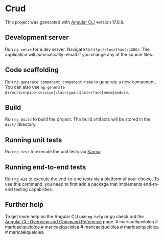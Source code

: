 # Crud

This project was generated with [Angular CLI](https://github.com/angular/angular-cli) version 17.0.8.

## Development server

Run `ng serve` for a dev server. Navigate to `http://localhost:4200/`. The application will automatically reload if you change any of the source files.

## Code scaffolding

Run `ng generate component component-name` to generate a new component. You can also use `ng generate directive|pipe|service|class|guard|interface|enum|module`.

## Build

Run `ng build` to build the project. The build artifacts will be stored in the `dist/` directory.

## Running unit tests

Run `ng test` to execute the unit tests via [Karma](https://karma-runner.github.io).

## Running end-to-end tests

Run `ng e2e` to execute the end-to-end tests via a platform of your choice. To use this command, you need to first add a package that implements end-to-end testing capabilities.

## Further help

To get more help on the Angular CLI use `ng help` or go check out the [Angular CLI Overview and Command Reference](https://angular.io/cli) page.
#   m a r i c a e l q u e l o l e a  
 #   m a r i c a e l q u e l o l e a  
 #   m a r i c a e l q u e l o l e a  
 #   m a r i c a e l q u e l o l e a  
 #   m a r i c a e l q u e l o l e a  
 #   m a r i c a e l q u e l o l e a  
 